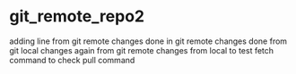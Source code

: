 # git_remote_repo2
adding line from git remote
changes done in git remote
changes done from git local
changes again from git remote
changes from local
to test fetch command
to check pull command
